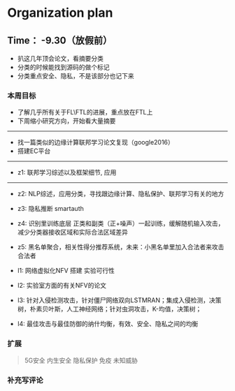 # Organization plan

## Time： -9.30（放假前）
* 扒这几年顶会论文，看摘要分类
* 分类的时候能找到源码的做个标记
* 分类重点安全、隐私，不是该部分也记下来

### 本周目标
* 了解几乎所有关于FL\FTL的进展，重点放在FTL上
* 下周缩小研究方向，开始看大量摘要



***
* 找一篇类似的边缘计算联邦学习论文复现（google2016）
* 搭建EC平台

***
* z1: 联邦学习综述以及框架细节, 应用

***
* z2: NLP综述，应用分类，寻找跟边缘计算、隐私保护、联邦学习有关的地方
* z3: 隐私推断 smartauth 
* z4: 识别里训练底层 正类和副类（正+噪声）一起训练，缓解随机输入攻击，减少分类器接收区域和实际合法区域差异
* z5: 黑名单聚合，相关性得分推荐系统，未来：小黑名单里加入合法者来攻击合法者
  
* l1: 网络虚拟化NFV 搭建 实验可行性
* l2: 实验室方面的有关NFV的论文
* l3: 针对入侵检测攻击，针对僵尸网络双向LSTMRAN；集成入侵检测，决策树，朴素贝叶斯，人工神经网络；针对虫洞攻击，K-均值，决策树；
* l4: 最佳攻击与最佳防御的纳什均衡，有效、安全、隐私之间的均衡

### 扩展
> 5G安全 内生安全 隐私保护 免疫 未知威胁

### 补充写评论
